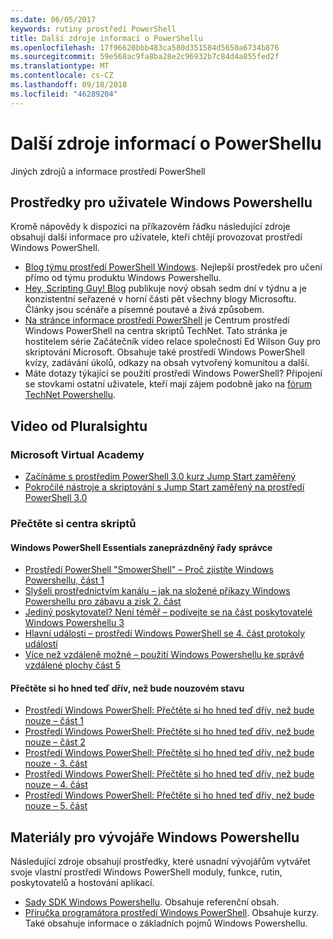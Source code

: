 ```yaml
---
ms.date: 06/05/2017
keywords: rutiny prostředí PowerShell
title: Další zdroje informací o PowerShellu
ms.openlocfilehash: 17f96620bbb483ca580d351584d5650a6734b876
ms.sourcegitcommit: 59e568ac9fa8ba28e2c96932b7c84d4a855fed2f
ms.translationtype: MT
ms.contentlocale: cs-CZ
ms.lasthandoff: 09/18/2018
ms.locfileid: "46289204"
---
```

# <a name="more-powershell-learning"></a>Další zdroje informací o PowerShellu

Jiných zdrojů a informace prostředí PowerShell

## <a name="resources-for-windows-powershell-users"></a>Prostředky pro uživatele Windows Powershellu

Kromě nápovědy k dispozici na příkazovém řádku následující zdroje obsahují další informace pro uživatele, kteří chtějí provozovat prostředí Windows PowerShell.

- [Blog týmu prostředí PowerShell Windows](https://blogs.msdn.microsoft.com/powershell/). Nejlepší prostředek pro učení přímo od týmu produktu Windows Powershellu.
- [Hey, Scripting Guy! Blog](https://blogs.technet.microsoft.com/heyscriptingguy/) publikuje nový obsah sedm dní v týdnu a je konzistentní seřazené v horní části pět všechny blogy Microsoftu. Články jsou scénáře a písemné poutavé a živá způsobem.
- [Na stránce informace prostředí PowerShell](https://blogs.technet.microsoft.com/heyscriptingguy/2015/01/04/weekend-scripter-the-best-ways-to-learn-powershell/) je Centrum prostředí Windows PowerShell na centra skriptů TechNet. Tato stránka je hostitelem série Začátečník video relace společností Ed Wilson Guy pro skriptování Microsoft. Obsahuje také prostředí Windows PowerShell kvízy, zadávání úkolů, odkazy na obsah vytvořený komunitou a další.
- Máte dotazy týkající se použití prostředí Windows PowerShell? Připojení se stovkami ostatní uživatele, kteří mají zájem podobně jako na [fórum TechNet Powershellu](https://social.technet.microsoft.com/Forums/home?forum=winserverpowershell).

## <a name="video-training"></a>Video od Pluralsightu

### <a name="microsoft-virtual-academy"></a>Microsoft Virtual Academy

- [Začínáme s prostředím PowerShell 3.0 kurz Jump Start zaměřený](https://mva.microsoft.com/en-US/training-courses/getting-started-with-powershell-30-jump-start-8276)
- [Pokročilé nástroje a skriptování s Jump Start zaměřený na prostředí PowerShell 3.0](https://mva.microsoft.com/en-US/training-courses/advanced-tools-scripting-with-powershell-30-jump-start-8277)

### <a name="script-center-learn"></a>Přečtěte si centra skriptů

#### <a name="windows-powershell-essentials-for-the-busy-admin-series"></a>Windows PowerShell Essentials zaneprázdněný řady správce

- [Prostředí PowerShell "SmowerShell" – Proč zjistíte Windows Powershellu, část 1](http://dlbmodigital.microsoft.com/webcasts/wmv/23976_Dnl_L.wmv)
- [Slyšeli prostřednictvím kanálu – jak na složené příkazy Windows Powershellu pro zábavu a zisk 2. část](http://dlbmodigital.microsoft.com/webcasts/wmv/23977_Dnl_L.wmv)
- [Jediný poskytovatel? Není téměř – podívejte se na část poskytovatelé Windows Powershellu 3](http://dlbmodigital.microsoft.com/webcasts/wmv/23978_Dnl_L.wmv)
- [Hlavní události – prostředí Windows PowerShell se 4. část protokoly událostí](http://dlbmodigital.microsoft.com/webcasts/wmv/23979_Dnl_L.wmv)
- [Více než vzdáleně možné – použití Windows Powershellu ke správě vzdálené plochy část 5](http://dlbmodigital.microsoft.com/webcasts/wmv/23980_Dnl_L.wmv)

#### <a name="learn-it-now-before-its-an-emergency"></a>Přečtěte si ho hned teď dřív, než bude nouzovém stavu

- [Prostředí Windows PowerShell: Přečtěte si ho hned teď dřív, než bude nouze – část 1](http://dlbmodigital.microsoft.com/webcasts/wmv/1032481530_Dnl_L.wmv)
- [Prostředí Windows PowerShell: Přečtěte si ho hned teď dřív, než bude nouze – část 2](http://dlbmodigital.microsoft.com/webcasts/wmv/1032481542_Dnl_L.wmv)
- [Prostředí Windows PowerShell: Přečtěte si ho hned teď dřív, než bude nouze - 3. část](http://dlbmodigital.microsoft.com/webcasts/wmv/1032481548_Dnl_L.wmv)
- [Prostředí Windows PowerShell: Přečtěte si ho hned teď dřív, než bude nouze – 4. část](http://dlbmodigital.microsoft.com/webcasts/wmv/1032481552_Dnl_L.wmv)
- [Prostředí Windows PowerShell: Přečtěte si ho hned teď dřív, než bude nouze – 5. část](http://dlbmodigital.microsoft.com/webcasts/wmv/1032481554_Dnl_L.wmv)

## <a name="resources-for-windows-powershell-developers"></a>Materiály pro vývojáře Windows Powershellu

Následující zdroje obsahují prostředky, které usnadní vývojářům vytvářet svoje vlastní prostředí Windows PowerShell moduly, funkce, rutin, poskytovatelů a hostování aplikací.

- [Sady SDK Windows Powershellu](http://go.microsoft.com/fwlink/p/?LinkID=89595). Obsahuje referenční obsah.
- [Příručka programátora prostředí Windows PowerShell](http://go.microsoft.com/fwlink/p/?LinkID=89596). Obsahuje kurzy. Také obsahuje informace o základních pojmů Windows Powershellu.
